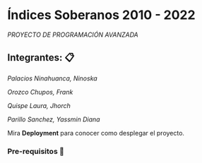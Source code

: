 # Índices Soberanos 2010 - 2022

_PROYECTO DE PROGRAMACIÓN AVANZADA_

## Integrantes: 📋
_Palacios Ninahuanca, Ninoska_

_Orozco Chupos, Frank_

_Quispe Laura, Jhorch_

_Parillo Sanchez, Yassmin Diana_

Mira **Deployment** para conocer como desplegar el proyecto.


### Pre-requisitos 🚀
